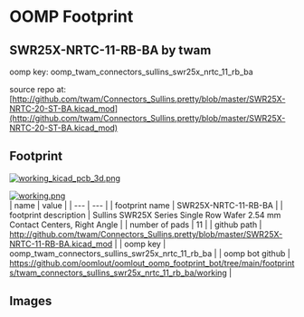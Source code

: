 # OOMP Footprint  
## SWR25X-NRTC-11-RB-BA  by twam  
  
oomp key: oomp_twam_connectors_sullins_swr25x_nrtc_11_rb_ba  
  
source repo at: [http://github.com/twam/Connectors_Sullins.pretty/blob/master/SWR25X-NRTC-20-ST-BA.kicad_mod](http://github.com/twam/Connectors_Sullins.pretty/blob/master/SWR25X-NRTC-20-ST-BA.kicad_mod)  
## Footprint  
  
[![working_kicad_pcb_3d.png](working_kicad_pcb_3d_600.png)](working_kicad_pcb_3d.png)  
  
[![working.png](working_600.png)](working.png)  
| name | value | 
| --- | --- | 
| footprint name | SWR25X-NRTC-11-RB-BA | 
| footprint description | Sullins SWR25X Series Single Row Wafer 2.54 mm Contact Centers, Right Angle | 
| number of pads | 11 | 
| github path | http://github.com/twam/Connectors_Sullins.pretty/blob/master/SWR25X-NRTC-11-RB-BA.kicad_mod | 
| oomp key | oomp_twam_connectors_sullins_swr25x_nrtc_11_rb_ba | 
| oomp bot github | https://github.com/oomlout/oomlout_oomp_footprint_bot/tree/main/footprints/twam_connectors_sullins_swr25x_nrtc_11_rb_ba/working | 
## Images  
